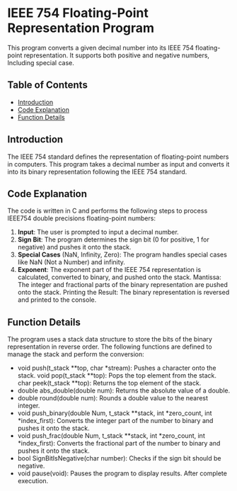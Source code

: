 # IEEE 754 Floating-Point Representation Program
This program converts a given decimal number into its IEEE 754 floating-point representation. It supports both positive and negative numbers, Including special case.

## Table of Contents
* [Introduction](#introduction)
* [Code Explanation](#code-explanation)
* [Function Details](#function-details)
## Introduction
The IEEE 754 standard defines the representation of floating-point numbers in computers. This program takes a decimal number as input and converts it into its binary representation following the IEEE 754 standard.

## Code Explanation
The code is written in C and performs the following steps to process IEEE754 double precisions floating-point numbers:

1. **Input**: The user is prompted to input a decimal number.
2. **Sign Bit**: The program determines the sign bit (0 for positive, 1 for negative) and pushes it onto the stack.
3. **Special Cases** (NaN, Infinity, Zero): The program handles special cases like NaN (Not a Number) and infinity.
4. **Exponent**: The exponent part of the IEEE 754 representation is calculated, converted to binary, and pushed onto the stack.
Mantissa: The integer and fractional parts of the binary representation are pushed onto the stack.
Printing the Result: The binary representation is reversed and printed to the console.
## Function Details
The program uses a stack data structure to store the bits of the binary representation in reverse order. The following functions are defined to manage the stack and perform the conversion:

* void push(t_stack **top, char *stream): Pushes a character onto the stack.
void pop(t_stack **top): Pops the top element from the stack.
char peek(t_stack **top): Returns the top element of the stack.
* double abs_double(double num): Returns the absolute value of a double.
* double round(double num): Rounds a double value to the nearest integer.
* void push_binary(double Num, t_stack **stack, int *zero_count, int *index_first): Converts the integer part of the number to binary and pushes it onto the stack.
* void push_frac(double Num, t_stack **stack, int *zero_count, int *index_first): Converts the fractional part of the number to binary and pushes it onto the stack.
* bool SignBitIsNegative(char number): Checks if the sign bit should be negative.
* void pause(void): Pauses the program to display results. After complete execution.